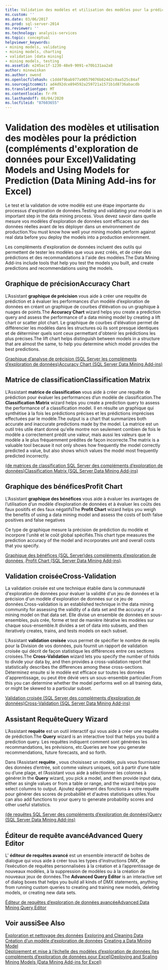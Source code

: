 ```yaml
---
title: Validation des modèles et utilisation des modèles pour la prédiction (compléments d’exploration de données pour Excel) | Microsoft Docs
ms.custom: ''
ms.date: 03/06/2017
ms.prod: sql-server-2014
ms.reviewer: ''
ms.technology: analysis-services
ms.topic: conceptual
helpviewer_keywords:
- mining models, validating
- mining models, charting
- validation [data mining]
- mining models, testing
ms.assetid: e245ac1f-1230-48e9-9091-e70b131aa2a8
author: minewiskan
ms.author: owend
ms.openlocfilehash: c1dd4f9bab977a90579076b824d2c0aa525c84af
ms.sourcegitcommit: ad4d92dce894592a259721a1571b1d8736abacdb
ms.translationtype: MT
ms.contentlocale: fr-FR
ms.lasthandoff: 08/04/2020
ms.locfileid: "87603655"
---
```

# <a name="validating-models-and-using-models-for-prediction-data-mining-add-ins-for-excel"></a><span data-ttu-id="57d87-102">Validation des modèles et utilisation des modèles pour la prédiction (compléments d'exploration de données pour Excel)</span><span class="sxs-lookup"><span data-stu-id="57d87-102">Validating Models and Using Models for Prediction (Data Mining Add-ins for Excel)</span></span>
  <span data-ttu-id="57d87-103">Le test et la validation de votre modèle est une étape importante du processus d'exploration de données.</span><span class="sxs-lookup"><span data-stu-id="57d87-103">Testing and validating your model is an important step in the data mining process.</span></span> <span data-ttu-id="57d87-104">Vous devez savoir dans quelle mesure vos modèles d'exploration de données sont efficaces sur des données réelles avant de les déployer dans un environnement de production.</span><span class="sxs-lookup"><span data-stu-id="57d87-104">You must know how well your mining models perform against real data before you deploy the models into a production environment.</span></span>  
  
 <span data-ttu-id="57d87-105">Les compléments d'exploration de données incluent des outils qui permettent de tester les modèles que vous avez créés, et de créer des prédictions et des recommandations à l'aide des modèles.</span><span class="sxs-lookup"><span data-stu-id="57d87-105">The Data Mining Add-ins include tools that help you test the models you built, and create predictions and recommendations using the models.</span></span>  
  
## <a name="accuracy-chart"></a><span data-ttu-id="57d87-106">Graphique de précision</span><span class="sxs-lookup"><span data-stu-id="57d87-106">Accuracy Chart</span></span>  
 <span data-ttu-id="57d87-107">L’Assistant **graphique de précision** vous aide à créer une requête de prédiction et à évaluer les performances d’un modèle d’exploration de données en créant un graphique de courbes d’élévation ou un graphique à nuages de points.</span><span class="sxs-lookup"><span data-stu-id="57d87-107">The **Accuracy Chart** wizard helps you create a prediction query and assess the performance of a data mining model by creating a lift chart or scatter plot chart.</span></span> <span data-ttu-id="57d87-108">Le graphique de courbes d'élévation permet de différencier les modèles dans les structures où ils sont presque identiques et de déterminer quels sont ceux permettant d'obtenir les prédictions les plus précises.</span><span class="sxs-lookup"><span data-stu-id="57d87-108">The lift chart helps distinguish between models in a structure that are almost the same, to help you determine which model provides the best predictions.</span></span>  
  
 [<span data-ttu-id="57d87-109">Graphique d’analyse de précision &#40;SQL Server les compléments d’exploration de données&#41;</span><span class="sxs-lookup"><span data-stu-id="57d87-109">Accuracy Chart &#40;SQL Server Data Mining Add-ins&#41;</span></span>](accuracy-chart-sql-server-data-mining-add-ins.md)  
  
## <a name="classification-matrix"></a><span data-ttu-id="57d87-110">Matrice de classification</span><span class="sxs-lookup"><span data-stu-id="57d87-110">Classification Matrix</span></span>  
 <span data-ttu-id="57d87-111">L’Assistant **matrice de classification** vous aide à créer une requête de prédiction pour évaluer les performances d’un modèle de classification.</span><span class="sxs-lookup"><span data-stu-id="57d87-111">The **Classification Matrix** wizard helps you create a prediction query to assess the performance of a classification model.</span></span> <span data-ttu-id="57d87-112">Il en résulte un graphique qui synthétise à la fois les prédictions précises et les prédictions imprécises effectuées par le modèle.</span><span class="sxs-lookup"><span data-stu-id="57d87-112">The output is a chart that summarizes both accurate and inaccurate predictions made by the model.</span></span> <span data-ttu-id="57d87-113">La matrice est un outil très utile étant donné qu'elle montre non seulement combien de fois le modèle a correctement prédit une valeur, mais aussi les valeurs que le modèle a le plus fréquemment prédites de façon incorrecte.</span><span class="sxs-lookup"><span data-stu-id="57d87-113">The matrix is a valuable tool because it not only shows how frequently the model correctly predicted a value, but also shows which values the model most frequently predicted incorrectly.</span></span>  
  
 [<span data-ttu-id="57d87-114">&#40;de matrices de classification SQL Server des compléments d’exploration de données&#41;</span><span class="sxs-lookup"><span data-stu-id="57d87-114">Classification Matrix &#40;SQL Server Data Mining Add-ins&#41;</span></span>](classification-matrix-sql-server-data-mining-add-ins.md)  
  
## <a name="profit-chart"></a><span data-ttu-id="57d87-115">Graphique des bénéfices</span><span class="sxs-lookup"><span data-stu-id="57d87-115">Profit Chart</span></span>  
 <span data-ttu-id="57d87-116">L’Assistant **graphique des bénéfices** vous aide à évaluer les avantages de l’utilisation d’un modèle d’exploration de données et à évaluer les coûts des faux positifs et des faux négatifs</span><span class="sxs-lookup"><span data-stu-id="57d87-116">The **Profit Chart** wizard helps you weigh the benefits of using a data mining model and assess the costs of both false positives and false negatives</span></span>  
  
 <span data-ttu-id="57d87-117">Ce type de graphique mesure la précision de prédiction du modèle et incorpore l'unité et le coût global spécifiés.</span><span class="sxs-lookup"><span data-stu-id="57d87-117">This chart type measures the prediction accuracy of the model and incorporates unit and overall costs that you specify.</span></span>  
  
 <span data-ttu-id="57d87-118">[Graphique des bénéfices &#40;SQL Server&#41;des compléments d’exploration de données ](profit-chart-sql-server-data-mining-add-ins.md).</span><span class="sxs-lookup"><span data-stu-id="57d87-118">[Profit Chart &#40;SQL Server Data Mining Add-ins&#41;](profit-chart-sql-server-data-mining-add-ins.md).</span></span>  
  
## <a name="cross-validation"></a><span data-ttu-id="57d87-119">Validation croisée</span><span class="sxs-lookup"><span data-stu-id="57d87-119">Cross-Validation</span></span>  
 <span data-ttu-id="57d87-120">La validation croisée est une technique établie dans la communauté d'exploration de données pour évaluer la validité d'un jeu de données et la précision d'un modèle d'exploration de données sur ce jeu de données.</span><span class="sxs-lookup"><span data-stu-id="57d87-120">Cross-validation is an established technique in the data mining community for assessing the validity of a data set and the accuracy of a mining model on that data set.</span></span> <span data-ttu-id="57d87-121">Elle divise un ensemble de données en sous-ensembles, puis crée, forme et test de manière itérative les modèles sur chaque sous-ensemble.</span><span class="sxs-lookup"><span data-stu-id="57d87-121">It divides a set of data into subsets, and then iteratively creates, trains, and tests models on each subset.</span></span>  
  
 <span data-ttu-id="57d87-122">L’Assistant **validation croisée** vous permet de spécifier le nombre de replis pour la Division de vos données, puis fournit un rapport de validation croisée qui décrit de façon statistique les différences entre ces sections croisées.</span><span class="sxs-lookup"><span data-stu-id="57d87-122">The **Cross-Validation** wizard lets you specify the number of folds to divide your data by, and then provides a cross-validation report that statistically describes the differences among these cross-sections.</span></span> <span data-ttu-id="57d87-123">Déterminez ensuite si le modèle est efficace sur toutes les données d'apprentissage, ou peut être dévié vers un sous-ensemble particulier.</span><span class="sxs-lookup"><span data-stu-id="57d87-123">From this you can determine whether the model performs well on all training data, or might be skewed to a particular subset.</span></span>  
  
 [<span data-ttu-id="57d87-124">Validation croisée &#40;SQL Server des compléments d’exploration de données&#41;</span><span class="sxs-lookup"><span data-stu-id="57d87-124">Cross-Validation &#40;SQL Server Data Mining Add-ins&#41;</span></span>](cross-validation-sql-server-data-mining-add-ins.md)  
  
## <a name="query-wizard"></a><span data-ttu-id="57d87-125">Assistant Requête</span><span class="sxs-lookup"><span data-stu-id="57d87-125">Query Wizard</span></span>  
 <span data-ttu-id="57d87-126">L’Assistant **requête** est un outil interactif qui vous aide à créer une requête de prédiction.</span><span class="sxs-lookup"><span data-stu-id="57d87-126">The **Query** wizard is an interactive tool that helps you build a prediction query.</span></span> <span data-ttu-id="57d87-127">Les requêtes indiquent comment sont générées les recommandations, les prévisions, etc.</span><span class="sxs-lookup"><span data-stu-id="57d87-127">Queries are how you generate recommendations, future forecasts, and so forth.</span></span>  
  
 <span data-ttu-id="57d87-128">Dans l’Assistant **requête** , vous choisissez un modèle, puis vous fournissez des données d’entrée, soit comme valeurs uniques, soit à partir d’une table ou d’une plage, et l’Assistant vous aide à sélectionner les colonnes à générer.</span><span class="sxs-lookup"><span data-stu-id="57d87-128">In the **Query** wizard, you pick a model, and then provide input data, either as single values or from a table or range, and the wizard helps you select columns to output.</span></span> <span data-ttu-id="57d87-129">Ajoutez également des fonctions à votre requête pour générer des scores de probabilité et d'autres statistiques utiles.</span><span class="sxs-lookup"><span data-stu-id="57d87-129">You can also add functions to your query to generate probability scores and other useful statistics.</span></span>  
  
 [<span data-ttu-id="57d87-130">&#40;de requêtes SQL Server des compléments d’exploration de données&#41;</span><span class="sxs-lookup"><span data-stu-id="57d87-130">Query &#40;SQL Server Data Mining Add-ins&#41;</span></span>](query-sql-server-data-mining-add-ins.md)  
  
## <a name="advanced-query-editor"></a><span data-ttu-id="57d87-131">Éditeur de requête avancé</span><span class="sxs-lookup"><span data-stu-id="57d87-131">Advanced Query Editor</span></span>  
 <span data-ttu-id="57d87-132">L' **éditeur de requêtes avancé** est un ensemble interactif de boîtes de dialogue qui vous aide à créer tous les types d’instructions DMX, de l’exécution de requêtes personnalisées à la création et à l’apprentissage de nouveaux modèles, à la suppression de modèles ou à la création de nouveaux jeux de données.</span><span class="sxs-lookup"><span data-stu-id="57d87-132">The **Advanced Query Editor** is an interactive set of dialog boxes that helps you build all kinds of DMX statements, anything from running custom queries to creating and training new models, deleting models, or creating new data sets.</span></span>  
  
 [<span data-ttu-id="57d87-133">Éditeur de requêtes d’exploration de données avancée</span><span class="sxs-lookup"><span data-stu-id="57d87-133">Advanced Data Mining Query Editor</span></span>](advanced-data-mining-query-editor.md)  
  
## <a name="see-also"></a><span data-ttu-id="57d87-134">Voir aussi</span><span class="sxs-lookup"><span data-stu-id="57d87-134">See Also</span></span>  
 <span data-ttu-id="57d87-135">[Exploration et nettoyage des données](exploring-and-cleaning-data.md) </span><span class="sxs-lookup"><span data-stu-id="57d87-135">[Exploring and Cleaning Data](exploring-and-cleaning-data.md) </span></span>  
 <span data-ttu-id="57d87-136">[Création d’un modèle d’exploration de données](creating-a-data-mining-model.md) </span><span class="sxs-lookup"><span data-stu-id="57d87-136">[Creating a Data Mining Model](creating-a-data-mining-model.md) </span></span>  
 [<span data-ttu-id="57d87-137">Déploiement et mise à l’échelle des modèles d’exploration de données &#40;les compléments d’exploration de données pour Excel&#41;</span><span class="sxs-lookup"><span data-stu-id="57d87-137">Deploying and Scaling Mining Models &#40;Data Mining Add-ins for Excel&#41;</span></span>](deploying-and-scaling-mining-models-data-mining-add-ins-for-excel.md)  
  
  
